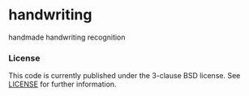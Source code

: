 # handwriting
handmade handwriting recognition

### License
This code is currently published under the 3-clause BSD license. See [LICENSE](LICENSE) for further information.